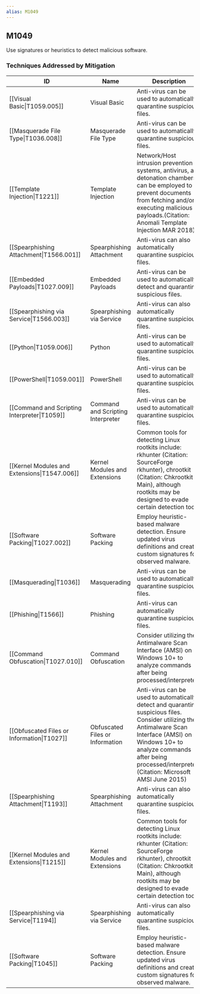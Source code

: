 ```yaml
---
alias: M1049
---
```


## M1049

Use signatures or heuristics to detect malicious software.


### Techniques Addressed by Mitigation

| ID | Name | Description |
| --- | --- | --- |
| [[Visual Basic\|T1059.005]] | Visual Basic | Anti-virus can be used to automatically quarantine suspicious files.  |
| [[Masquerade File Type\|T1036.008]] | Masquerade File Type | Anti-virus can be used to automatically quarantine suspicious files.  |
| [[Template Injection\|T1221]] | Template Injection | Network/Host intrusion prevention systems, antivirus, and detonation chambers can be employed to prevent documents from fetching and/or executing malicious payloads.(Citation: Anomali Template Injection MAR 2018) |
| [[Spearphishing Attachment\|T1566.001]] | Spearphishing Attachment | Anti-virus can also automatically quarantine suspicious files. |
| [[Embedded Payloads\|T1027.009]] | Embedded Payloads | Anti-virus can be used to automatically detect and quarantine suspicious files. |
| [[Spearphishing via Service\|T1566.003]] | Spearphishing via Service | Anti-virus can also automatically quarantine suspicious files. |
| [[Python\|T1059.006]] | Python | Anti-virus can be used to automatically quarantine suspicious files.  |
| [[PowerShell\|T1059.001]] | PowerShell | Anti-virus can be used to automatically quarantine suspicious files.  |
| [[Command and Scripting Interpreter\|T1059]] | Command and Scripting Interpreter | Anti-virus can be used to automatically quarantine suspicious files.  |
| [[Kernel Modules and Extensions\|T1547.006]] | Kernel Modules and Extensions | Common tools for detecting Linux rootkits include: rkhunter (Citation: SourceForge rkhunter), chrootkit (Citation: Chkrootkit Main), although rootkits may be designed to evade certain detection tools. |
| [[Software Packing\|T1027.002]] | Software Packing | Employ heuristic-based malware detection. Ensure updated virus definitions and create custom signatures for observed malware.  |
| [[Masquerading\|T1036]] | Masquerading | Anti-virus can be used to automatically quarantine suspicious files. |
| [[Phishing\|T1566]] | Phishing | Anti-virus can automatically quarantine suspicious files. |
| [[Command Obfuscation\|T1027.010]] | Command Obfuscation | Consider utilizing the Antimalware Scan Interface (AMSI) on Windows 10+ to analyze commands after being processed/interpreted.  |
| [[Obfuscated Files or Information\|T1027]] | Obfuscated Files or Information | Anti-virus can be used to automatically detect and quarantine suspicious files. Consider utilizing the Antimalware Scan Interface (AMSI) on Windows 10+ to analyze commands after being processed/interpreted. (Citation: Microsoft AMSI June 2015) |
| [[Spearphishing Attachment\|T1193]] | Spearphishing Attachment | Anti-virus can also automatically quarantine suspicious files. |
| [[Kernel Modules and Extensions\|T1215]] | Kernel Modules and Extensions | Common tools for detecting Linux rootkits include: rkhunter (Citation: SourceForge rkhunter), chrootkit (Citation: Chkrootkit Main), although rootkits may be designed to evade certain detection tools. |
| [[Spearphishing via Service\|T1194]] | Spearphishing via Service | Anti-virus can also automatically quarantine suspicious files. |
| [[Software Packing\|T1045]] | Software Packing | Employ heuristic-based malware detection. Ensure updated virus definitions and create custom signatures for observed malware. |
